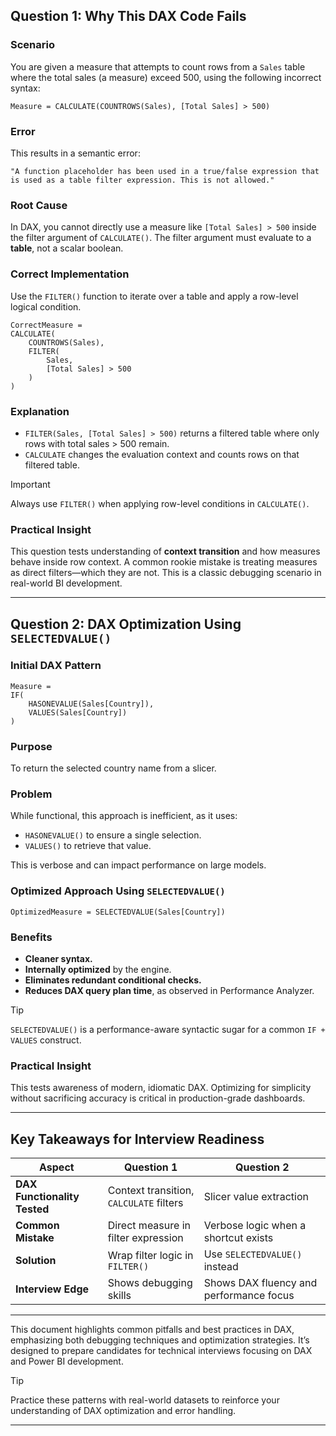 ## **Question 1: Why This DAX Code Fails**  

### **Scenario**  
You are given a measure that attempts to count rows from a `Sales` table where the total sales (a measure) exceed 500, using the following incorrect syntax:  

```dax
Measure = CALCULATE(COUNTROWS(Sales), [Total Sales] > 500)
```

### **Error**  
This results in a semantic error:  
```  
"A function placeholder has been used in a true/false expression that is used as a table filter expression. This is not allowed."  
```

### **Root Cause**  
In DAX, you cannot directly use a measure like `[Total Sales] > 500` inside the filter argument of `CALCULATE()`. The filter argument must evaluate to a **table**, not a scalar boolean.  

### **Correct Implementation**  
Use the `FILTER()` function to iterate over a table and apply a row-level logical condition.  

```dax
CorrectMeasure = 
CALCULATE(
    COUNTROWS(Sales),
    FILTER(
        Sales,
        [Total Sales] > 500
    )
)
```

### **Explanation**  
- `FILTER(Sales, [Total Sales] > 500)` returns a filtered table where only rows with total sales > 500 remain.  
- `CALCULATE` changes the evaluation context and counts rows on that filtered table.  

> [!IMPORTANT]  
> Always use `FILTER()` when applying row-level conditions in `CALCULATE()`.  

### **Practical Insight**  
This question tests understanding of **context transition** and how measures behave inside row context. A common rookie mistake is treating measures as direct filters—which they are not. This is a classic debugging scenario in real-world BI development.  

---

## **Question 2: DAX Optimization Using `SELECTEDVALUE()`**  

### **Initial DAX Pattern**  
```dax
Measure = 
IF(
    HASONEVALUE(Sales[Country]),
    VALUES(Sales[Country])
)
```

### **Purpose**  
To return the selected country name from a slicer.  

### **Problem**  
While functional, this approach is inefficient, as it uses:  
- `HASONEVALUE()` to ensure a single selection.  
- `VALUES()` to retrieve that value.  

This is verbose and can impact performance on large models.  

### **Optimized Approach Using `SELECTEDVALUE()`**  
```dax
OptimizedMeasure = SELECTEDVALUE(Sales[Country])
```

### **Benefits**  
- **Cleaner syntax.**  
- **Internally optimized** by the engine.  
- **Eliminates redundant conditional checks.**  
- **Reduces DAX query plan time**, as observed in Performance Analyzer.  

> [!TIP]  
> `SELECTEDVALUE()` is a performance-aware syntactic sugar for a common `IF + VALUES` construct.  

### **Practical Insight**  
This tests awareness of modern, idiomatic DAX. Optimizing for simplicity without sacrificing accuracy is critical in production-grade dashboards.  

---

## **Key Takeaways for Interview Readiness**  

| **Aspect**                  | **Question 1**                          | **Question 2**                          |  
|-----------------------------|-----------------------------------------|-----------------------------------------|  
| **DAX Functionality Tested** | Context transition, `CALCULATE` filters | Slicer value extraction                 |  
| **Common Mistake**          | Direct measure in filter expression     | Verbose logic when a shortcut exists    |  
| **Solution**                | Wrap filter logic in `FILTER()`         | Use `SELECTEDVALUE()` instead           |  
| **Interview Edge**          | Shows debugging skills                  | Shows DAX fluency and performance focus |  

---

This document highlights common pitfalls and best practices in DAX, emphasizing both debugging techniques and optimization strategies. It’s designed to prepare candidates for technical interviews focusing on DAX and Power BI development.  

> [!TIP]  
> Practice these patterns with real-world datasets to reinforce your understanding of DAX optimization and error handling.  

---
